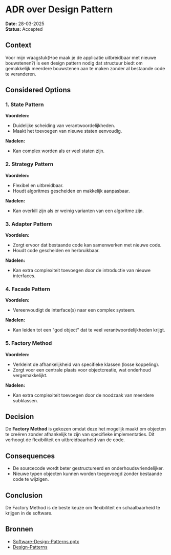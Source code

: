 # ADR over Design Pattern
**Date:** 28-03-2025  
**Status:** Accepted

## Context
Voor mijn vraagstuk(Hoe maak je de applicatie uitbreidbaar met nieuwe bouwstenen?) 
is een design pattern nodig dat structuur biedt om gemakkelijk meerdere bouwstenen 
aan te maken zonder al bestaande code te veranderen. 

## Considered Options

### 1. **State Pattern**
**Voordelen:**
- Duidelijke scheiding van verantwoordelijkheden.
- Maakt het toevoegen van nieuwe staten eenvoudig.

**Nadelen:**
- Kan complex worden als er veel staten zijn.

### 2. **Strategy Pattern**
**Voordelen:**
- Flexibel en uitbreidbaar.
- Houdt algoritmes gescheiden en makkelijk aanpasbaar.

**Nadelen:**
- Kan overkill zijn als er weinig varianten van een algoritme zijn.

### 3. **Adapter Pattern**
**Voordelen:**
- Zorgt ervoor dat bestaande code kan samenwerken met nieuwe code.
- Houdt code gescheiden en herbruikbaar.

**Nadelen:**
- Kan extra complexiteit toevoegen door de introductie van nieuwe interfaces.

### 4. **Facade Pattern**
**Voordelen:**
- Vereenvoudigt de interface(s) naar een complex systeem.

**Nadelen:**
- Kan leiden tot een "god object" dat te veel verantwoordelijkheden krijgt.

### 5. **Factory Method**
**Voordelen:**
- Verkleint de afhankelijkheid van specifieke klassen (losse koppeling).
- Zorgt voor een centrale plaats voor objectcreatie, wat onderhoud vergemakkelijkt.

**Nadelen:**
- Kan extra complexiteit toevoegen door de noodzaak van meerdere subklassen.

## Decision
De **Factory Method** is gekozen omdat deze het mogelijk maakt om objecten te creëren zonder afhankelijk te zijn van specifieke implementaties. 
Dit verhoogt de flexibiliteit en uitbreidbaarheid van de code.

## Consequences
- De sourcecode wordt beter gestructureerd en onderhoudsvriendelijker.
- Nieuwe typen objecten kunnen worden toegevoegd zonder bestaande code te wijzigen.

## Conclusion
De Factory Method is de beste keuze om flexibiliteit en schaalbaarheid te krijgen in de software.

## Bronnen
- [Software-Design-Patterns.pptx](https://aim-ene.github.io/soex/assets/files/Software-Design-Patterns-0d2fdea120bb6494d39f949233e45cc5.pptx)
- [Design-Patterns](https://refactoring.guru/design-patterns)  
